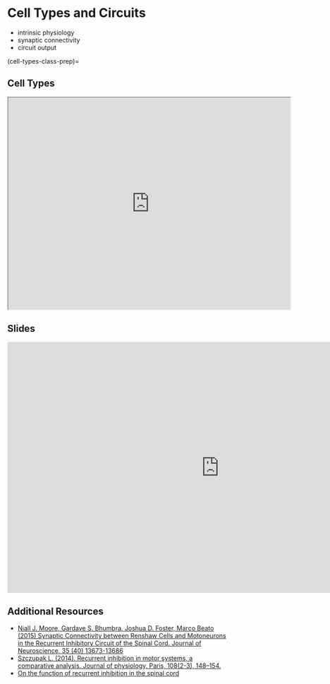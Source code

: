 # Cell Types and Circuits

- intrinsic physiology
- synaptic connectivity
- circuit output

(cell-types-class-prep)=
## Cell Types

<iframe src="https://drive.google.com/file/d/1RRugwcUWa80mYAWo_MR6yWhg6PR5EQcrYlXVIIvOWec/preview" width="640" height="480" allow="autoplay"></iframe>

## Slides

<iframe src="https://docs.google.com/presentation/d/e/2PACX-1vT2201TkGjTIdGkR7suHmTAt_3Wu1ATGqt19NXg60UpEdgkxIyI-yzSMrL44UwrmmKnwPuiyIknb4Ae/embed?" frameborder="0" width="960" height="569" allowfullscreen="true" mozallowfullscreen="true" webkitallowfullscreen="true"></iframe>

## Additional Resources

- [Niall J. Moore, Gardave S. Bhumbra, Joshua D. Foster, Marco Beato (2015) Synaptic Connectivity between Renshaw Cells and Motoneurons in the Recurrent Inhibitory Circuit of the Spinal Cord. Journal of Neuroscience, 35 (40) 13673-13686](https://doi.org/10.1523/JNEUROSCI.2541-15.2015)
- [Szczupak L. (2014). Recurrent inhibition in motor systems, a comparative analysis. Journal of physiology, Paris, 108(2-3), 148–154.](https://doi.org/10.1016/j.jphysparis.2014.05.004)
- [On the function of recurrent inhibition in the spinal cord](https://doi.org/10.1007/bf00237722)
